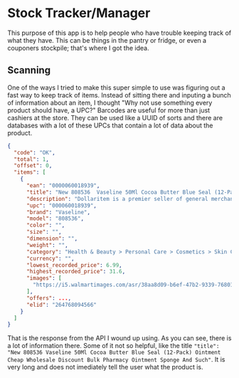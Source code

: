 # Stock Tracker/Manager

This purpose of this app is to help people who have trouble keeping track of what they have. This can be things in the pantry or fridge, or even a couponers stockpile; that's where I got the idea.

## Scanning

One of the ways I tried to make this super simple to use was figuring out a fast way to keep track of items. Instead of sitting there and inputing a bunch of information about an item, I thought "Why not use something every product should have, a UPC?"
Barcodes are useful for more than just cashiers at the store. They can be used like a UUID of sorts and there are databases with a lot of these UPCs that contain a lot of data about the product.

```json
{
  "code": "OK",
  "total": 1,
  "offset": 0,
  "items": [
    {
      "ean": "0000060018939",
      "title": "New 808536  Vaseline 50Ml Cocoa Butter Blue Seal (12-Pack) Ointment Cheap Wholesale Discount Bulk Pharmacy Ointment Sponge And Such",
      "description": "Dollaritem is a premier seller of general merchandise and we assure you to receive quality items at a discount.  We sell to businesses and consumers all over the world in bulk to help save you money!  Our company was founded on providing customer service along with excellent warehousing and distribution for over 35 years",
      "upc": "000060018939",
      "brand": "Vaseline",
      "model": "808536",
      "color": "",
      "size": "",
      "dimension": "",
      "weight": "",
      "category": "Health & Beauty > Personal Care > Cosmetics > Skin Care > Lotion & Moisturizer",
      "currency": "",
      "lowest_recorded_price": 6.99,
      "highest_recorded_price": 31.6,
      "images": [
        "https://i5.walmartimages.com/asr/38aa8d09-b6ef-47b2-9339-76801f6c1143_1.324c9a37d2640f12dd57f666636fa0c4.jpeg?odnHeight=450&odnWidth=450&odnBg=ffffff"
      ],
      "offers": ...,
      "elid": "264768094566"
    }
  ]
}
```

That is the response from the API I wound up using. As you can see, there is a lot of information there. Some of it not so helpful, like the title `"title": "New 808536 Vaseline 50Ml Cocoa Butter Blue Seal (12-Pack) Ointment Cheap Wholesale Discount Bulk Pharmacy Ointment Sponge And Such"`. It is very long and does not imediately tell the user what the product is.
